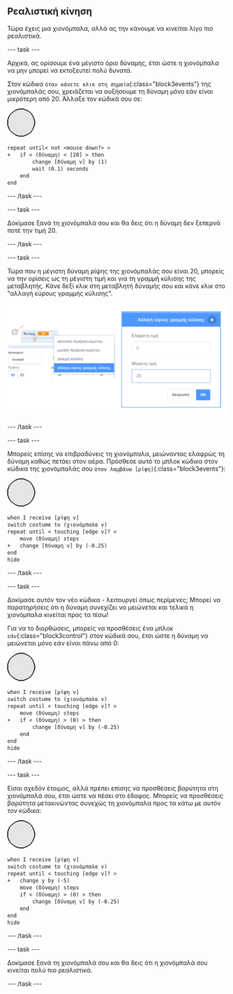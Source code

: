 ## Ρεαλιστική κίνηση

Τώρα έχεις μια χιονόμπαλα, αλλά ας την κάνουμε να κινείται λίγο πιο ρεαλιστικά.

--- task ---

Αρχικά, ας ορίσουμε ένα μέγιστο όριο δύναμης, έτσι ώστε η χιονόμπαλα να μην μπορεί να εκτοξευτεί πολύ δυνατά.

Στον κώδικα `όταν κάνετε κλικ στη σημαία`{:class="block3events"} της χιονόμπαλάς σου, χρειάζεται να αυξήσουμε τη δύναμη μόνο εάν είναι μικρότερη από 20. Άλλαξε τον κώδικά σου σε:

![αντικείμενο χιονόμπαλα](images/snowball-sprite.png)

```blocks3
repeat until< not <mouse down?> >
+   if < (δύναμη) < [20] > then
        change [δύναμη v] by (1)
        wait (0.1) seconds
    end
end
```

--- /task ---

--- task ---

Δοκίμασε ξανά τη χιονόμπαλά σου και θα δεις ότι η δύναμη δεν ξεπερνά ποτέ την τιμή 20.

--- /task ---

--- task ---

Τώρα που η μέγιστη δύναμη ρίψης της χιονόμπαλάς σου είναι 20, μπορείς να την ορίσεις ως τη μέγιστη τιμή και για τη γραμμή κύλισης της μεταβλητής. Κάνε δεξί κλικ στη μεταβλητή δύναμής σου και κάνε κλικ στο "αλλαγή εύρους γραμμής κύλισης".

![εύρος γραμμής κύλισης](images/snow-minmax.png)


--- /task ---

--- task ---

Μπορείς επίσης να επιβραδύνεις τη χιονόμπαλα, μειώνοντας ελαφρώς τη δύναμη καθώς πετάει στον αέρα. Πρόσθεσε αυτό το μπλοκ κώδικα στον κώδικα της χιονόμπαλάς σου `όταν λαμβάνω [ρίψη]`{:class="block3events"}:

![αντικείμενο χιονόμπαλα](images/snowball-sprite.png)

```blocks3
when I receive [ρίψη v]
switch costume to (χιονόμπαλα v)
repeat until < touching [edge v]? >
    move (δύναμη) steps
+   change [δύναμη v] by (-0.25)
end
hide
```

--- /task ---


--- task ---

Δοκίμασε αυτόν τον νέο κώδικα - λειτουργεί όπως περίμενες; Μπορεί να παρατηρήσεις ότι η δύναμη συνεχίζει να μειώνεται και τελικά η χιονόμπαλα κινείται προς τα πίσω!

Για να το διορθώσεις, μπορείς να προσθέσεις ένα μπλοκ `εάν`{:class="block3control"} στον κώδικά σου, έτσι ώστε η δύναμη να μειώνεται μόνο εάν είναι πάνω από 0:

![αντικείμενο χιονόμπαλα](images/snowball-sprite.png)

```blocks3
when I receive [ρίψη v]
switch costume to (χιονόμπαλα v)
repeat until < touching [edge v]? >
    move (δύναμη) steps
+   if < (δύναμη) > (0) > then
        change [δύναμη v] by (-0.25)
    end
end
hide
```

--- /task ---

--- task ---

Είσαι σχεδόν έτοιμος, αλλά πρέπει επίσης να προσθέσεις βαρύτητα στη χιονόμπαλά σου, έτσι ώστε να πέσει στο έδαφος. Μπορείς να προσθέσεις βαρύτητα μετακινώντας συνεχώς τη χιονόμπαλα προς τα κάτω με αυτόν τον κώδικα:

![αντικείμενο χιονόμπαλα](images/snowball-sprite.png)

```blocks3
when I receive [ρίψη v]
switch costume to (χιονόμπαλα v)
repeat until < touching [edge v]? >
+   change y by (-5)
    move (δύναμη) steps
    if < (δύναμη) > (0) > then
        change [δύναμη v] by (-0.25)
    end
end
hide
```

--- /task ---

--- task ---

Δοκίμασε ξανά τη χιονόμπαλά σου και θα δεις ότι η χιονόμπαλά σου κινείται πολύ πιο ρεαλιστικά.

--- /task ---

